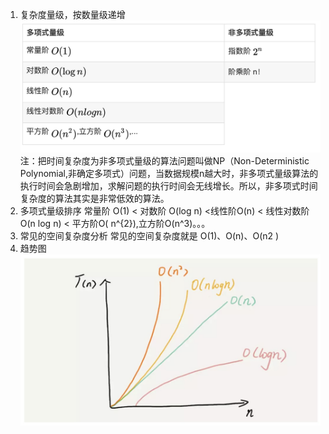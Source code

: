 1. 复杂度量级，按数量级递增
    ![此处为图片加载失败时显示的文字](https://github.com/jiapingao/interview-basics/blob/master/images/duoxiangshi.jpg)
    注：把时间复杂度为非多项式量级的算法问题叫做NP（Non-Deterministic Polynomial,非确定多项式）问题，当数据规模n越大时，非多项式量级算法的执行时间会急剧增加，求解问题的执行时间会无线增长。所以，非多项式时间复杂度的算法其实是非常低效的算法。
2. 多项式量级排序
    常量阶 O(1) < 对数阶 O(log n) <线性阶O(n) < 线性对数阶O(n log n) < 平方阶O( n^{2}),立方阶O(n^3)。。。
3. 常见的空间复杂度分析
    常见的空间复杂度就是 O(1)、O(n)、O(n2 )
4. 趋势图
    ![此处为图片加载失败时显示的文字](https://github.com/jiapingao/interview-basics/blob/master/images/trend.jpg)